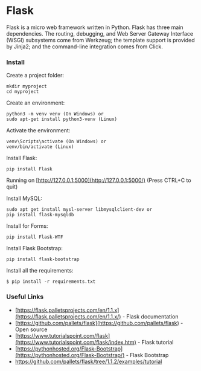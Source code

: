 # Flask

Flask is a micro web framework written in Python. 
Flask has three main dependencies. The routing, debugging, and Web Server
Gateway Interface (WSGI) subsystems come from Werkzeug; the template
support is provided by Jinja2; and the command-line integration comes from
Click.


### Install

Create a project folder:
```
mkdir myproject
cd myproject
```

Create an environment:
```
python3 -m venv venv (On Windows) or
sudo apt-get install python3-venv (Linux)
```

Activate the environment: 
```
venv\Scripts\activate (On Windows) or 
venv/bin/activate (Linux) 
```

Install Flask: 
```
pip install Flask
```
Running on [http://127.0.0.1:5000](http://127.0.0.1:5000/) (Press CTRL+C to quit) 

Install MySQL:
```
sudo apt get install mysl-server libmysqlclient-dev or
pip install flask-mysqldb
```

Install for Forms:
```
pip install Flask-WTF
```

Install Flask Bootstrap:
```
pip install flask-bootstrap
```
Install all the requirements:
```
$ pip install -r requirements.txt
```

### Useful Links
* [https://flask.palletsprojects.com/en/1.1.x](https://flask.palletsprojects.com/en/1.1.x/) - Flask documentation
* [https://github.com/pallets/flask](https://github.com/pallets/flask) - Open source
* [https://www.tutorialspoint.com/flask](https://www.tutorialspoint.com/flask/index.htm) - Flask tutorial
* [https://pythonhosted.org/Flask-Bootstrap](https://pythonhosted.org/Flask-Bootstrap/) - Flask Bootstrap
* https://github.com/pallets/flask/tree/1.1.2/examples/tutorial
